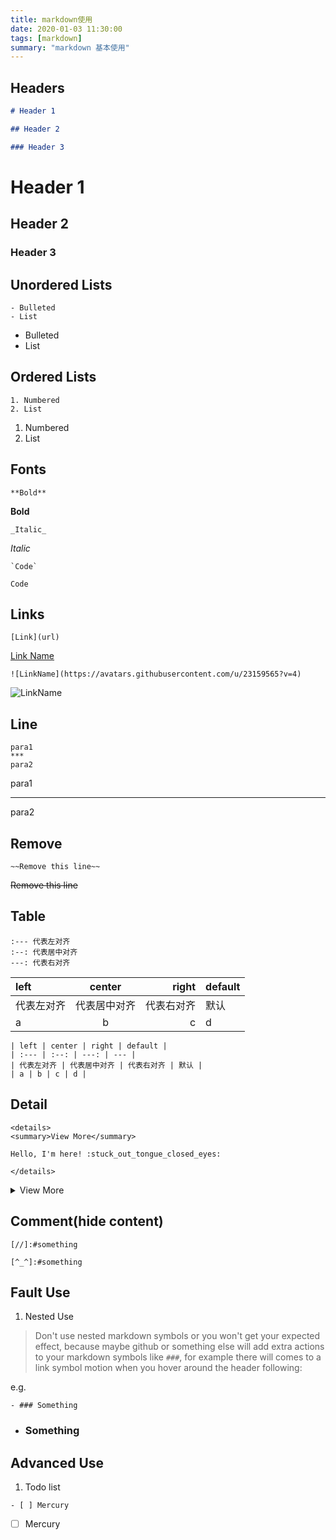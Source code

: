 ```yaml
---
title: markdown使用
date: 2020-01-03 11:30:00
tags: [markdown]
summary: "markdown 基本使用"
---
```


## Headers

```markdown
# Header 1

## Header 2

### Header 3
```

# Header 1

## Header 2

### Header 3

## Unordered Lists

```
- Bulleted
- List
```

- Bulleted
- List

## Ordered Lists

```
1. Numbered
2. List
```

1. Numbered
2. List

## Fonts

```
**Bold**
```

**Bold**

```
_Italic_
```

_Italic_

```
`Code`
```

`Code`

## Links

```
[Link](url)
```

[Link Name](https://github.com/barnett617)

```
![LinkName](https://avatars.githubusercontent.com/u/23159565?v=4)
```

![LinkName](https://avatars.githubusercontent.com/u/23159565?v=4)

## Line

```
para1
***
para2
```

para1

---

para2

## Remove

```
~~Remove this line~~
```

~~Remove this line~~

## Table

```
:--- 代表左对齐
:--: 代表居中对齐
---: 代表右对齐
```

| left       |    center    |      right | default |
| :--------- | :----------: | ---------: | ------- |
| 代表左对齐 | 代表居中对齐 | 代表右对齐 | 默认    |
| a          |      b       |          c | d       |

```
| left | center | right | default |
| :--- | :--: | ---: | --- |
| 代表左对齐 | 代表居中对齐 | 代表右对齐 | 默认 |
| a | b | c | d |
```

## Detail

```
<details>
<summary>View More</summary>

Hello, I'm here! :stuck_out_tongue_closed_eyes:

</details>
```

<details>
<summary>View More</summary>

Hello, I'm here! :stuck_out_tongue_closed_eyes:

</details>

## Comment(hide content)

```
[//]:#something
```

[//]: #something

```
[^_^]:#something
```

[^_^]: #something

## Fault Use

1. Nested Use

> Don't use nested markdown symbols or you won't get your expected effect, because maybe github or something else will add extra actions to your markdown symbols like `###`, for example there will comes to a link symbol motion when you hover around the header following:

e.g.

```
- ### Something
```

- ### Something

## Advanced Use

1. Todo list

```
- [ ] Mercury
```

- [ ] Mercury
